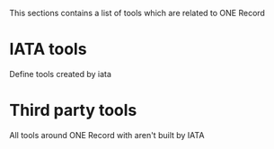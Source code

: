 This sections contains a list of tools which are related to ONE Record

# IATA tools

Define tools created by iata

# Third party tools

All tools around ONE Record with aren't built by IATA